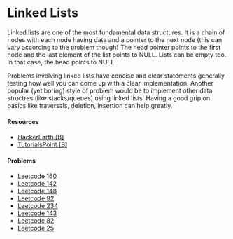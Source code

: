 # Linked Lists

Linked lists are one of the most fundamental data structures. It is a chain of nodes with each node having data and a pointer to the next node (this can vary according to the problem though)
The head pointer points to the first node and the last element of the list points to NULL. Lists can be empty too. In that case, the head points to NULL.

Problems involving linked lists have concise and clear statements generally testing how well you can come up with a clear implementation. Another popular (yet boring) style of problem would be to implement other data structres (like stacks/queues) using linked lists.
Having a good grip on basics like traversals, deletion, insertion can help greatly. 

#### Resources

* [HackerEarth [B]](https://www.hackerearth.com/practice/data-structures/linked-list/singly-linked-list/tutorial/)
* [TutorialsPoint [B]](https://www.tutorialspoint.com/data_structures_algorithms/linked_list_algorithms.htm)

#### Problems
* [Leetcode 160](https://leetcode.com/problems/intersection-of-two-linked-lists/)
* [Leetcode 142](https://leetcode.com/problems/linked-list-cycle-ii/)
* [Leetcode 148](https://leetcode.com/problems/sort-list/)
* [Leetcode 92](https://leetcode.com/problems/reverse-linked-list-ii/)
* [Leetcode 234](https://leetcode.com/problems/palindrome-linked-list/)
* [Leetcode 143](https://leetcode.com/problems/reorder-list/)
* [Leetcode 82](https://leetcode.com/problems/remove-duplicates-from-sorted-list-ii/)
* [Leetcode 25](https://leetcode.com/problems/reverse-nodes-in-k-group/)